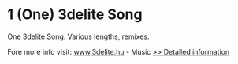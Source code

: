 # 1 (One) 3delite Song
One 3delite Song. Various lengths, remixes.

Fore more info visit: www.3delite.hu - Music
[>> Detailed information](https://secure.shareit.com/shareit/product.html?productid=300159270&affiliateid=200057808)